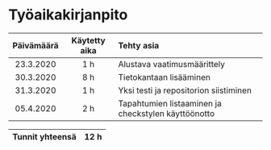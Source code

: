 # Työaikakirjanpito

| Päivämäärä        | Käytetty aika  | Tehty asia                        |
|:-----------------:|:--------------:|:----------------------------------|
| 23.3.2020         | 1 h            | Alustava vaatimusmäärittely       |
| 30.3.2020         | 8 h            | Tietokantaan lisääminen           |
| 31.3.2020         | 1 h            | Yksi testi ja repositorion siistiminen |
| 05.4.2020         | 2 h            | Tapahtumien listaaminen ja checkstylen käyttöönotto |

|Tunnit yhteensä|12 h    |
|:-------------:|--------|

